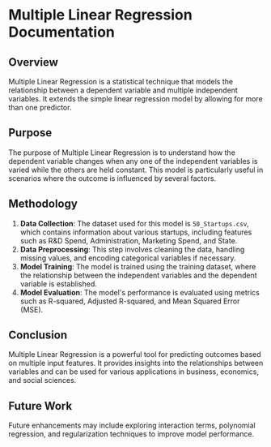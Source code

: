 # Multiple Linear Regression Documentation

## Overview
Multiple Linear Regression is a statistical technique that models the relationship between a dependent variable and multiple independent variables. It extends the simple linear regression model by allowing for more than one predictor.

## Purpose
The purpose of Multiple Linear Regression is to understand how the dependent variable changes when any one of the independent variables is varied while the others are held constant. This model is particularly useful in scenarios where the outcome is influenced by several factors.

## Methodology
1. **Data Collection**: The dataset used for this model is `50_Startups.csv`, which contains information about various startups, including features such as R&D Spend, Administration, Marketing Spend, and State.
2. **Data Preprocessing**: This step involves cleaning the data, handling missing values, and encoding categorical variables if necessary.
3. **Model Training**: The model is trained using the training dataset, where the relationship between the independent variables and the dependent variable is established.
4. **Model Evaluation**: The model's performance is evaluated using metrics such as R-squared, Adjusted R-squared, and Mean Squared Error (MSE).

## Conclusion
Multiple Linear Regression is a powerful tool for predicting outcomes based on multiple input features. It provides insights into the relationships between variables and can be used for various applications in business, economics, and social sciences.

## Future Work
Future enhancements may include exploring interaction terms, polynomial regression, and regularization techniques to improve model performance.
